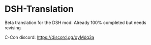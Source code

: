 # DSH-Translation

Beta translation for the DSH mod. Already 100% completed but needs revising

C-Con discord: https://discord.gg/gyMdq3a
